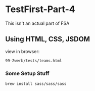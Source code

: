 # TestFirst-Part-4

This isn't an actual part of FSA

## Using HTML, CSS, JSDOM


view in browser: 
```
99-Zwerb/tests/teams.html
```

### Some Setup Stuff

```
brew install sass/sass/sass
```
